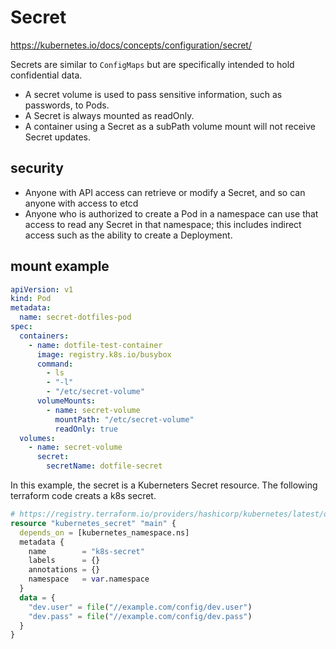 # Secret
https://kubernetes.io/docs/concepts/configuration/secret/

Secrets are similar to `ConfigMaps` but are specifically intended to hold confidential data.

- A secret volume is used to pass sensitive information, such as passwords, to Pods.
- A Secret is always mounted as readOnly.
- A container using a Secret as a subPath volume mount will not receive Secret updates.

## security 
- Anyone with API access can retrieve or modify a Secret, and so can anyone with access to etcd
- Anyone who is authorized to create a Pod in a namespace can use that access to read any Secret in that namespace; this includes indirect access such as the ability to create a Deployment.

## mount example 
```yaml
apiVersion: v1
kind: Pod
metadata:
  name: secret-dotfiles-pod
spec:
  containers:
    - name: dotfile-test-container
      image: registry.k8s.io/busybox
      command:
        - ls
        - "-l"
        - "/etc/secret-volume"
      volumeMounts:
        - name: secret-volume          
          mountPath: "/etc/secret-volume"
          readOnly: true
  volumes:
    - name: secret-volume
      secret:
        secretName: dotfile-secret
```

In this example, the secret is a Kuberneters Secret resource. The following terraform code creats a k8s secret.
```tf
# https://registry.terraform.io/providers/hashicorp/kubernetes/latest/docs/resources/secret
resource "kubernetes_secret" "main" {
  depends_on = [kubernetes_namespace.ns]
  metadata {
    name        = "k8s-secret"
    labels      = {}
    annotations = {}
    namespace   = var.namespace
  }
  data = {
    "dev.user" = file("//example.com/config/dev.user")
    "dev.pass" = file("//example.com/config/dev.pass")
  }
}
```
